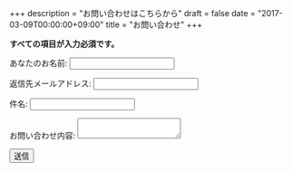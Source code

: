 +++
description = "お問い合わせはこちらから"
draft = false
date = "2017-03-09T00:00:00+09:00"
title = "お問い合わせ"
+++

<!--more-->

**すべての項目が入力必須です。**

<div class="hh-form">
  <form name="contact" netlify-honeypot="bot-field" action="../thank-you" netlify>
    <p style="display: none;">
      <label>Don’t fill this out: <input name="bot-field"></label>
    </p>
    <p>
      <label>あなたのお名前: <input type="text" name="name" required></label>
    </p>
    <p>
      <label>返信先メールアドレス: <input type="email" name="email" required></label>
    </p>
    <p>
      <label>件名: <input type="text" name="subject" required></label>
    </p>
    <p>
      <label>お問い合わせ内容: <textarea name="message" required></textarea></label>
    </p>
    <div netlify-recaptcha></div>
    <p class="hh-form__submit">
      <button type="submit">送信</button>
    </p>
  </form>
</div>
